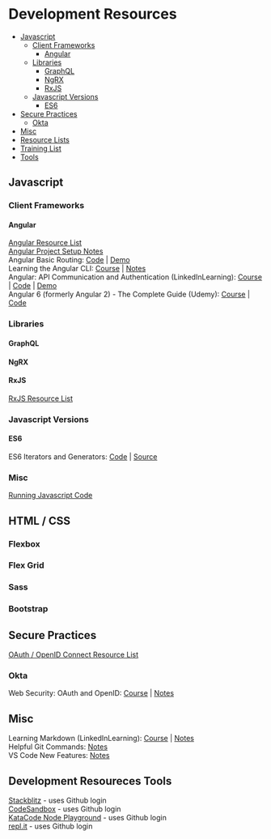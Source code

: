 # Development Resources
* [Javascript](#javascript)
  * [Client Frameworks](#client-frameworks)
    * [Angular](#angular)
  * [Libraries](#libraries)
    * [GraphQL](#graphql)
    * [NgRX](#ngrx)
    * [RxJS](#rxjs)
  * [Javascript Versions](#javascript-versions)
    * [ES6](#es6)
* [Secure Practices](#secure-practices)
  * [Okta](#okta)
* [Misc](#misc)
* [Resource Lists](#resource-lists)
* [Training List](https://gist.github.com/kozigh01/72f65d8a350374e11c739cf0cfe59dc8)
* [Tools](#tools---arrow_double_up)


## Javascript
### Client Frameworks
#### Angular
[Angular Resource List](https://gist.github.com/kozigh01/14b53aee646eafd6480ffb548b422593#file-angular-resource-list-md)  
[Angular Project Setup Notes](https://gist.github.com/kozigh01/769a0f1dcd5ff1af335a00d228b9075c)  
Angular Basic Routing: [Code](https://github.com/kozigh01/angular-basic-routing) | [Demo](https://stackblitz.com/github/kozigh01/angular-basic-routing)  
Learning the Angular CLI: [Course](https://www.linkedin.com/learning/learning-the-angular-cli-2) | [Notes](https://gist.github.com/kozigh01/37b52fc1362da677b953c957178ee703)  
Angular: API Communication and Authentication (LinkedInLearning): [Course](https://www.linkedin.com/learning/angular-api-communication-and-authentication) | [Code](https://github.com/kozigh01/AngularAPICommAndAuth) | [Demo](https://stackblitz.com/github/kozigh01/AngularAPICommAndAuth/tree/master/my-app)  
Angular 6 (formerly Angular 2) - The Complete Guide (Udemy): [Course](https://www.udemy.com/the-complete-guide-to-angular-2/learn/v4/overview) | [Code](https://github.com/kozigh01/AngularAPICommAndAuth)  

### Libraries
#### GraphQL
#### NgRX
#### RxJS
[RxJS Resource List](https://gist.github.com/kozigh01/14b53aee646eafd6480ffb548b422593#file-rxjs-resource-list-md)  

### Javascript Versions
#### ES6
ES6 Iterators and Generators: [Code](https://github.com/kozigh01/es6-iterators-generators) | [Source](https://codeburst.io/a-simple-guide-to-es6-iterators-in-javascript-with-examples-189d052c3d8e)  

### Misc
[Running Javascript Code](https://gist.github.com/kozigh01/62cffcb88395e10e1ceaa585426fc260#file-execute-javascript-code-md)


## HTML / CSS
### Flexbox
### Flex Grid
### Sass
### Bootstrap

## Secure Practices
[OAuth / OpenID Connect Resource List](https://gist.github.com/kozigh01/14b53aee646eafd6480ffb548b422593#file-oauth-resource-list-md)  
### Okta
Web Security: OAuth and OpenID: [Course](https://www.linkedin.com/learning/web-security-oauth-and-openid-connect/welcome) | [Notes](https://gist.github.com/kozigh01/49a8c9313203d1aa4955a35fac48f2dd#file-web-security-oauth-and-openid-md)  
## Misc
Learning Markdown (LinkedInLearning): [Course](https://www.linkedin.com/learning/learning-markdown) | [Notes](https://gist.github.com/kozigh01/b93a28c22b1e564c6a2d6f417712c97e)  
Helpful Git Commands: [Notes](https://gist.github.com/kozigh01/38da36a44765bba001669daa428209ac)  
VS Code New Features: [Notes](https://gist.github.com/kozigh01/252c2345aa4cb936bd85f08d15cd3fec)  

## Development Resoureces Tools
[Stackblitz](https://stackblitz.com/) - uses Github login  
[CodeSandbox](https://codesandbox.io/) - uses Github login  
[KataCode Node Playground](https://www.katacoda.com/courses/nodejs/playground) - uses Github login  
[repl.it](https://repl.it/repls) - uses Github login  
